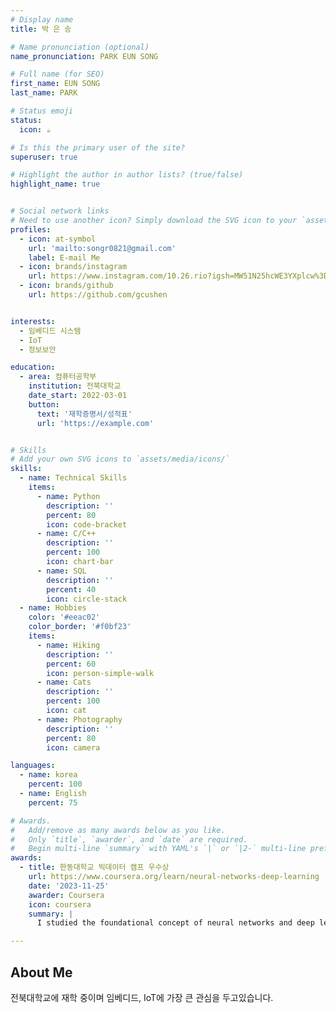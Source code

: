 ```yaml
---
# Display name
title: 박 은 송 

# Name pronunciation (optional)
name_pronunciation: PARK EUN SONG

# Full name (for SEO)
first_name: EUN SONG
last_name: PARK

# Status emoji
status:
  icon: ☕️

# Is this the primary user of the site?
superuser: true

# Highlight the author in author lists? (true/false)
highlight_name: true


# Social network links
# Need to use another icon? Simply download the SVG icon to your `assets/media/icons/` folder.
profiles:
  - icon: at-symbol
    url: 'mailto:songr0821@gmail.com'
    label: E-mail Me
  - icon: brands/instagram
    url: https://www.instagram.com/10.26.rio?igsh=MW51N25hcWE3YXplcw%3D%3D&utm_source=qr
  - icon: brands/github
    url: https://github.com/gcushen


interests: 
  - 임베디드 시스템 
  - IoT
  - 정보보안

education:
  - area: 컴퓨터공학부
    institution: 전북대학교 
    date_start: 2022-03-01
    button:
      text: '재학증명서/성적표'
      url: 'https://example.com'


# Skills
# Add your own SVG icons to `assets/media/icons/`
skills:
  - name: Technical Skills
    items:
      - name: Python
        description: ''
        percent: 80
        icon: code-bracket
      - name: C/C++
        description: ''
        percent: 100
        icon: chart-bar
      - name: SQL
        description: ''
        percent: 40
        icon: circle-stack
  - name: Hobbies
    color: '#eeac02'
    color_border: '#f0bf23'
    items:
      - name: Hiking
        description: ''
        percent: 60
        icon: person-simple-walk
      - name: Cats
        description: ''
        percent: 100
        icon: cat
      - name: Photography
        description: ''
        percent: 80
        icon: camera

languages:
  - name: korea
    percent: 100
  - name: English
    percent: 75

# Awards.
#   Add/remove as many awards below as you like.
#   Only `title`, `awarder`, and `date` are required.
#   Begin multi-line `summary` with YAML's `|` or `|2-` multi-line prefix and indent 2 spaces below.
awards:
  - title: 한동대학교 빅데이터 캠프 우수상
    url: https://www.coursera.org/learn/neural-networks-deep-learning
    date: '2023-11-25'
    awarder: Coursera
    icon: coursera
    summary: |
      I studied the foundational concept of neural networks and deep learning. By the end, I was familiar with the significant technological trends driving the rise of deep learning; build, train, and apply fully connected deep neural networks; implement efficient (vectorized) neural networks; identify key parameters in a neural network’s architecture; and apply deep learning to your own applications.

---
```


## About Me

전북대학교에 재학 중이며 임베디드, IoT에 가장 큰 관심을 두고있습니다.